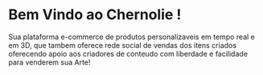 # Bem Vindo ao Chernolie !

Sua plataforma e-commerce de produtos personalizaveis em tempo real e em 3D, que tambem oferece rede social de vendas dos itens criados oferecendo apoio aos criadores de conteudo com liberdade e facilidade para venderem sua Arte!
